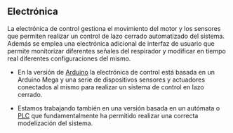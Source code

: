 ## Electrónica
La electrónica de control gestiona el movimiento del motor y los sensores que permiten realizar un control de lazo cerrado automatizado del sistema. Además se emplea una electrónica adicional de interfaz de usuario que permite monitorizar diferentes señales del respirador y modificar en tiempo real diferentes configuraciones del mismo.

* En la versión de [Arduino](https://gitlab.com/reespirator/reespirator2020/-/blob/master/electronics/arduino/ARDUINO-ELECTRONICS.md) la electrónica de control está basada en un Arduino Mega y una serie de dispositivos sensores y actuadores conectados al mismo para realizar un sistema de control en lazo cerrado. 

* Estamos trabajando también en una versión basada en un autómata o [PLC](https://gitlab.com/reespirator/reespirator2020/-/blob/master/electronics/PLC/PLC-ELECTRONICS.md) que fundamentalmente ha permitido realizar una correcta modelización del sistema.
